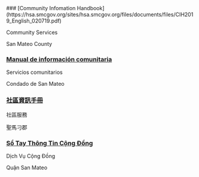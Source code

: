 <RenderIf language="en">
### [Community Infomation Handbook](https://hsa.smcgov.org/sites/hsa.smcgov.org/files/documents/files/CIH2019_English_020719.pdf) 

Community Services

San Mateo County
</RenderIf>
<RenderIf language="es">
### [Manual de información comunitaria](https://hsa.smcgov.org/sites/hsa.smcgov.org/files/documents/files/CIH2019_English_020719.pdf) 

Servicios comunitarios

Condado de San Mateo
</RenderIf>
<RenderIf language="zh">
### [社區資訊手冊](https://hsa.smcgov.org/sites/hsa.smcgov.org/files/documents/files/CIH2019_English_020719.pdf) 

社區服務

聖馬刁郡
</RenderIf>
<RenderIf language="vi">
### [Sổ Tay Thông Tin Cộng Đồng](https://hsa.smcgov.org/sites/hsa.smcgov.org/files/documents/files/CIH2019_English_020719.pdf) 

Dịch Vụ Cộng Đồng

Quận San Mateo
</RenderIf>
